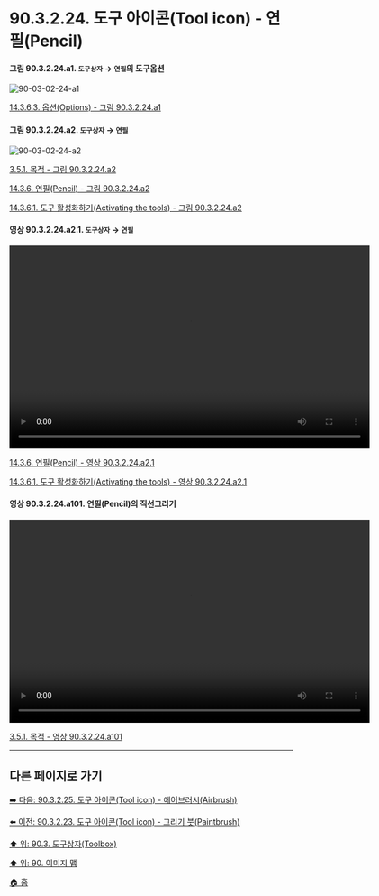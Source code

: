 # 90.3.2.24. 도구 아이콘(Tool icon) - 연필(Pencil)

<a id="90-03-02-24-a1"></a>

#### 그림 90.3.2.24.a1. `도구상자` → `연필`의 도구옵션
![90-03-02-24-a1](https://github.com/wonder13662/gimp/assets/15767104/bc273ebf-47e6-42fe-a8f2-8555a5d22395)

[14.3.6.3. 옵션(Options) - 그림 90.3.2.24.a1](./14-03-06-03-options.md#90-03-02-24-a1)

<a id="90-03-02-24-a2"></a>

#### 그림 90.3.2.24.a2. `도구상자` → `연필`
![90-03-02-24-a2](https://github.com/wonder13662/gimp/assets/15767104/aa88490b-f8f2-4087-9151-da457b0e271b)

[3.5.1. 목적 - 그림 90.3.2.24.a2](./03-05-01-intention.md#90-03-02-24-a2)

[14.3.6. 연필(Pencil) - 그림 90.3.2.24.a2](./14-03-06-00-pencil.md#90-03-02-24-a2)

[14.3.6.1. 도구 활성화하기(Activating the tools) - 그림 90.3.2.24.a2](./14-03-06-01-activating_the_tool.md#90-03-02-24-a2)

<a id="90-03-02-24-a2-01"></a>

#### 영상 90.3.2.24.a2.1. `도구상자` → `연필`
<video controls="controls" width="640" height="360" src="https://github.com/wonder13662/gimp/assets/15767104/111a6200-5cca-4a51-be4c-6eaa4f550d2e"></video>

[14.3.6. 연필(Pencil) - 영상 90.3.2.24.a2.1](./14-03-06-00-pencil.md#90-03-02-24-a2-01)

[14.3.6.1. 도구 활성화하기(Activating the tools) - 영상 90.3.2.24.a2.1](./14-03-06-01-activating_the_tool.md#90-03-02-24-a2-01)

<a id="90-03-02-24-a101"></a>

#### 영상 90.3.2.24.a101. 연필(Pencil)의 직선그리기
<video controls="controls" width="640" height="360" environment="MacOS:Sonoma 14.2.1 GIMP 2.10.36" src="https://github.com/wonder13662/gimp/assets/15767104/5e21baef-0b02-47f4-91e1-189220dde687"></video>

[3.5.1. 목적 - 영상 90.3.2.24.a101](./03-05-01-intention.md#90-03-02-24-a101)

***

## 다른 페이지로 가기

[➡️ 다음: 90.3.2.25. 도구 아이콘(Tool icon) - 에어브러시(Airbrush)](./90-03-02-25-airbrush.md)

[⬅️ 이전: 90.3.2.23. 도구 아이콘(Tool icon) - 그리기 붓(Paintbrush)](./90-03-02-23-paintbrush.md)

[⬆️ 위: 90.3. 도구상자(Toolbox)](./90-03-00-toolbox.md)

[⬆️ 위: 90. 이미지 맵](./90-00-image-map.md)

[🏠 홈](./00-home.md)
